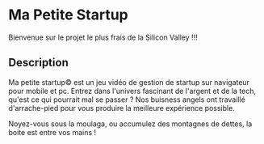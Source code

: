 # Ma Petite Startup

Bienvenue sur le projet le plus frais de la Silicon Valley !!!

## Description

Ma petite startup© est un jeu vidéo de gestion de startup sur navigateur pour mobile et pc. Entrez dans l'univers fascinant de l'argent et de la tech, qu'est ce qui pourrait mal se passer ? Nos buisness angels ont travaillé d'arrache-pied pour vous produire la meilleure expérience possible.

Noyez-vous sous la moulaga, ou accumulez des montagnes de dettes, la boite est entre vos mains !
